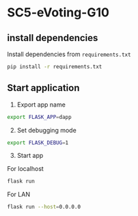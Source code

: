 # SC5-eVoting-G10

## install dependencies 
Install dependencies from `requirements.txt`
```bash
pip install -r requirements.txt
```

## Start application
1. Export app name
```bash
export FLASK_APP=dapp
```
2. Set debugging mode
```bash
export FLASK_DEBUG=1 
```
3. Start app </br>

For localhost
```bash
flask run
```
For LAN
```bash
flask run --host=0.0.0.0
```